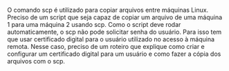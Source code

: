 O comando scp é utilizado para copiar arquivos entre máquinas Linux. Preciso de um script que seja capaz de copiar um arquivo de uma máquina 1 para uma máquina 2 usando scp. Como o script deve rodar automaticamente, o scp não pode solicitar senha do usuário. Para isso tem que usar certificado digital para o usuário utilizado no acesso à máquina remota. Nesse caso, preciso de um roteiro que explique como criar e configurar um certificado digital para um usuário e como fazer a cópia dos arquivos com o scp.